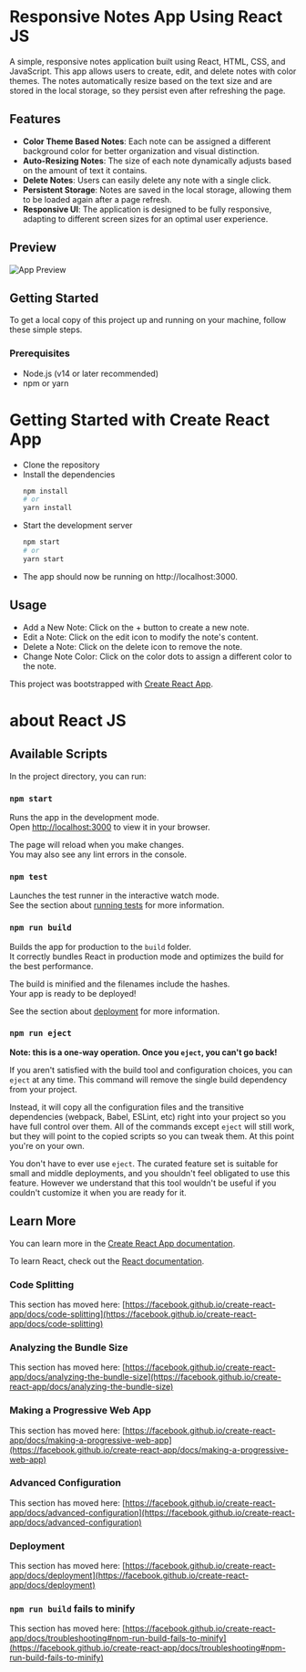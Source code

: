 # Responsive Notes App Using React JS

A simple, responsive notes application built using React, HTML, CSS, and JavaScript. This app allows users to create, edit, and delete notes with color themes. The notes automatically resize based on the text size and are stored in the local storage, so they persist even after refreshing the page.

## Features

- **Color Theme Based Notes**: Each note can be assigned a different background color for better organization and visual distinction.
- **Auto-Resizing Notes**: The size of each note dynamically adjusts based on the amount of text it contains.
- **Delete Notes**: Users can easily delete any note with a single click.
- **Persistent Storage**: Notes are saved in the local storage, allowing them to be loaded again after a page refresh.
- **Responsive UI**: The application is designed to be fully responsive, adapting to different screen sizes for an optimal user experience.

## Preview

![App Preview](https://github.com/nim3xh/notes-app-React-JS/assets/105283769/5241daaf-9755-43b0-a748-19f4927ba387)

## Getting Started
To get a local copy of this project up and running on your machine, follow these simple steps.

### Prerequisites

- Node.js (v14 or later recommended)
- npm or yarn

# Getting Started with Create React App
- Clone the repository
- Install the dependencies
  ```bash
  npm install
  # or
  yarn install
   ```
- Start the development server
    ```bash
    npm start
    # or
    yarn start
    ```
- The app should now be running on http://localhost:3000.

## Usage
- Add a New Note: Click on the + button to create a new note.
- Edit a Note: Click on the edit icon to modify the note's content.
- Delete a Note: Click on the delete icon to remove the note.
- Change Note Color: Click on the color dots to assign a different color to the note.

This project was bootstrapped with [Create React App](https://github.com/facebook/create-react-app).


# about React JS
## Available Scripts

In the project directory, you can run:

### `npm start`

Runs the app in the development mode.\
Open [http://localhost:3000](http://localhost:3000) to view it in your browser.

The page will reload when you make changes.\
You may also see any lint errors in the console.

### `npm test`

Launches the test runner in the interactive watch mode.\
See the section about [running tests](https://facebook.github.io/create-react-app/docs/running-tests) for more information.

### `npm run build`

Builds the app for production to the `build` folder.\
It correctly bundles React in production mode and optimizes the build for the best performance.

The build is minified and the filenames include the hashes.\
Your app is ready to be deployed!

See the section about [deployment](https://facebook.github.io/create-react-app/docs/deployment) for more information.

### `npm run eject`

**Note: this is a one-way operation. Once you `eject`, you can't go back!**

If you aren't satisfied with the build tool and configuration choices, you can `eject` at any time. This command will remove the single build dependency from your project.

Instead, it will copy all the configuration files and the transitive dependencies (webpack, Babel, ESLint, etc) right into your project so you have full control over them. All of the commands except `eject` will still work, but they will point to the copied scripts so you can tweak them. At this point you're on your own.

You don't have to ever use `eject`. The curated feature set is suitable for small and middle deployments, and you shouldn't feel obligated to use this feature. However we understand that this tool wouldn't be useful if you couldn't customize it when you are ready for it.

## Learn More

You can learn more in the [Create React App documentation](https://facebook.github.io/create-react-app/docs/getting-started).

To learn React, check out the [React documentation](https://reactjs.org/).

### Code Splitting

This section has moved here: [https://facebook.github.io/create-react-app/docs/code-splitting](https://facebook.github.io/create-react-app/docs/code-splitting)

### Analyzing the Bundle Size

This section has moved here: [https://facebook.github.io/create-react-app/docs/analyzing-the-bundle-size](https://facebook.github.io/create-react-app/docs/analyzing-the-bundle-size)

### Making a Progressive Web App

This section has moved here: [https://facebook.github.io/create-react-app/docs/making-a-progressive-web-app](https://facebook.github.io/create-react-app/docs/making-a-progressive-web-app)

### Advanced Configuration

This section has moved here: [https://facebook.github.io/create-react-app/docs/advanced-configuration](https://facebook.github.io/create-react-app/docs/advanced-configuration)

### Deployment

This section has moved here: [https://facebook.github.io/create-react-app/docs/deployment](https://facebook.github.io/create-react-app/docs/deployment)

### `npm run build` fails to minify

This section has moved here: [https://facebook.github.io/create-react-app/docs/troubleshooting#npm-run-build-fails-to-minify](https://facebook.github.io/create-react-app/docs/troubleshooting#npm-run-build-fails-to-minify)
